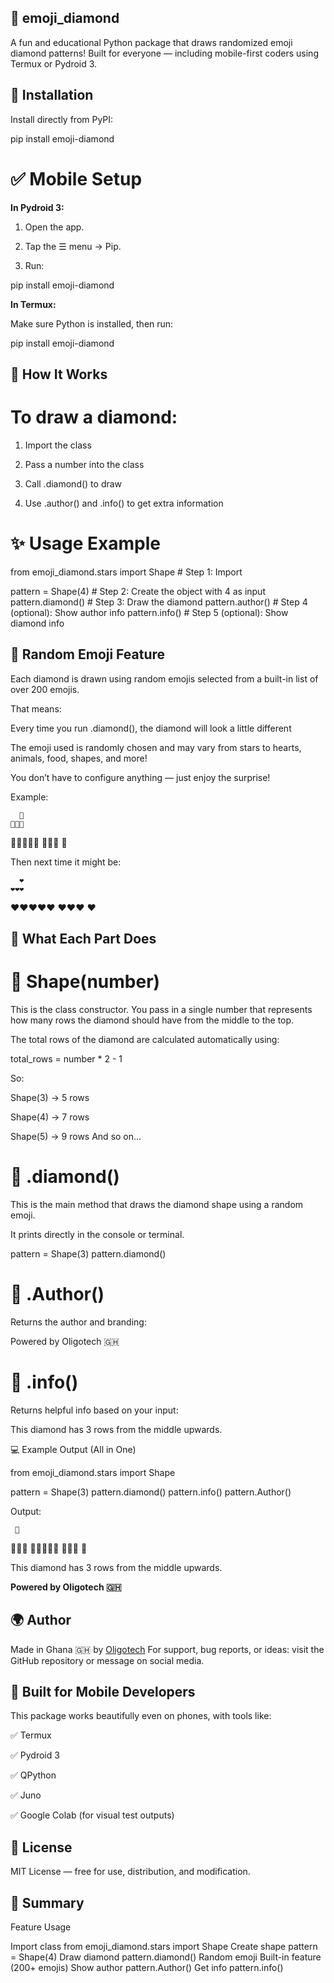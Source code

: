 ## 💎 emoji_diamond

A fun and educational Python package that draws randomized emoji diamond patterns!
Built for everyone — including mobile-first coders using Termux or Pydroid 3.



## 🔧 Installation

Install directly from PyPI:

pip install emoji-diamond


# ✅ Mobile Setup


**In Pydroid 3:**

1. Open the app.


2. Tap the ☰ menu → Pip.


3. Run:

pip install emoji-diamond



**In Termux:**

Make sure Python is installed, then run:

pip install emoji-diamond




## 🧠 How It Works


# To draw a diamond:

1. Import the class


2. Pass a number into the class


3. Call .diamond() to draw


4. Use .author() and .info() to get extra information




# ✨ Usage Example

from emoji_diamond.stars import Shape  # Step 1: Import

pattern = Shape(4)                     # Step 2: Create the object with 4 as input
pattern.diamond()                      # Step 3: Draw the diamond
pattern.author()                       # Step 4 (optional): Show author info
pattern.info()                         # Step 5 (optional): Show diamond info



## 🔄 Random Emoji Feature

Each diamond is drawn using random emojis selected from a built-in list of over 200 emojis.

That means:

Every time you run .diamond(), the diamond will look a little different

The emoji used is randomly chosen and may vary from stars to hearts, animals, food, shapes, and more!


You don’t have to configure anything — just enjoy the surprise!

Example:

      🐍
    🐍🐍🐍
  🐍🐍🐍🐍🐍
    🐍🐍🐍
      🐍

Then next time it might be:

      ❤️ 
    ❤️❤️❤️
  ❤️❤️❤️❤️❤️
    ❤️❤️❤️
      ❤️



## 🧾 What Each Part Does

# 🔹 Shape(number)

This is the class constructor. You pass in a single number that represents how many rows the diamond should have from the middle to the top.

The total rows of the diamond are calculated automatically using:

total_rows = number * 2 - 1

So:

Shape(3) → 5 rows

Shape(4) → 7 rows

Shape(5) → 9 rows
And so on...


# 🔹 .diamond()

This is the main method that draws the diamond shape using a random emoji.

It prints directly in the console or terminal.

pattern = Shape(3)
pattern.diamond()

# 🔹 .Author()

Returns the author and branding:

Powered by Oligotech 🇬🇭

# 🔹 .info()

Returns helpful info based on your input:

This diamond has 3 rows from the middle upwards.



💻 Example Output (All in One)

from emoji_diamond.stars import Shape

pattern = Shape(3)
pattern.diamond()
pattern.info()
pattern.Author()

Output:

     🐙
   🐙🐙🐙
 🐙🐙🐙🐙🐙
   🐙🐙🐙
     🐙

This diamond has 3 rows from the middle upwards.

**Powered by Oligotech 🇬🇭**



## 🌍 Author

Made in Ghana 🇬🇭 by [Oligotech](https://t.me/OligoTech)
For support, bug reports, or ideas: visit the GitHub repository or message on social media.




## 📱 Built for Mobile Developers

This package works beautifully even on phones, with tools like:

✅ Termux

✅ Pydroid 3

✅ QPython

✅ Juno

✅ Google Colab (for visual test outputs)




## 📄 License

MIT License — free for use, distribution, and modification.




## 📌 Summary

Feature	Usage

Import class	from emoji_diamond.stars import Shape
Create shape	pattern = Shape(4)
Draw diamond	pattern.diamond()
Random emoji	Built-in feature (200+ emojis)
Show author	pattern.Author()
Get info	pattern.info()

